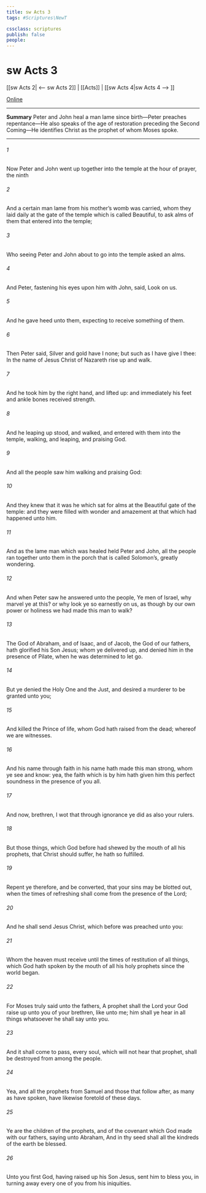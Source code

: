 ```yaml
---
title: sw Acts 3
tags: #Scriptures\NewT

cssclass: scriptures
publish: false
people:
---
```


# sw Acts 3
[[sw Acts 2| <-- sw Acts 2]] | [[Acts]] | [[sw Acts 4|sw Acts 4 --> ]]

[Online](https://churchofjesuschrist.org/study/scriptures/nt/acts/3?lang=eng)

---
__Summary__
Peter and John heal a man lame since birth—Peter preaches repentance—He also speaks of the age of restoration preceding the Second Coming—He identifies Christ as the prophet of whom Moses spoke.

---
###### 1 
Now Peter and John went up together into the temple at the hour of prayer,  the ninth 

###### 2 
And a certain man lame from his mother’s womb was carried, whom they laid daily at the gate of the temple which is called Beautiful, to ask alms of them that entered into the temple;

###### 3 
Who seeing Peter and John about to go into the temple asked an alms.

###### 4 
And Peter, fastening his eyes upon him with John, said, Look on us.

###### 5 
And he gave heed unto them, expecting to receive something of them.

###### 6 
Then Peter said, Silver and gold have I none; but such as I have give I thee: In the name of Jesus Christ of Nazareth rise up and walk.

###### 7 
And he took him by the right hand, and lifted  up: and immediately his feet and ankle bones received strength.

###### 8 
And he leaping up stood, and walked, and entered with them into the temple, walking, and leaping, and praising God.

###### 9 
And all the people saw him walking and praising God:

###### 10 
And they knew that it was he which sat for alms at the Beautiful gate of the temple: and they were filled with wonder and amazement at that which had happened unto him.

###### 11 
And as the lame man which was healed held Peter and John, all the people ran together unto them in the porch that is called Solomon’s, greatly wondering.

###### 12 
And when Peter saw  he answered unto the people, Ye men of Israel, why marvel ye at this? or why look ye so earnestly on us, as though by our own power or holiness we had made this man to walk?

###### 13 
The God of Abraham, and of Isaac, and of Jacob, the God of our fathers, hath glorified his Son Jesus; whom ye delivered up, and denied him in the presence of Pilate, when he was determined to let  go.

###### 14 
But ye denied the Holy One and the Just, and desired a murderer to be granted unto you;

###### 15 
And killed the Prince of life, whom God hath raised from the dead; whereof we are witnesses.

###### 16 
And his name through faith in his name hath made this man strong, whom ye see and know: yea, the faith which is by him hath given him this perfect soundness in the presence of you all.

###### 17 
And now, brethren, I wot that through ignorance ye did  as  also your rulers.

###### 18 
But those things, which God before had shewed by the mouth of all his prophets, that Christ should suffer, he hath so fulfilled.

###### 19 
Repent ye therefore, and be converted, that your sins may be blotted out, when the times of refreshing shall come from the presence of the Lord;

###### 20 
And he shall send Jesus Christ, which before was preached unto you:

###### 21 
Whom the heaven must receive until the times of restitution of all things, which God hath spoken by the mouth of all his holy prophets since the world began.

###### 22 
For Moses truly said unto the fathers, A prophet shall the Lord your God raise up unto you of your brethren, like unto me; him shall ye hear in all things whatsoever he shall say unto you.

###### 23 
And it shall come to pass,  every soul, which will not hear that prophet, shall be destroyed from among the people.

###### 24 
Yea, and all the prophets from Samuel and those that follow after, as many as have spoken, have likewise foretold of these days.

###### 25 
Ye are the children of the prophets, and of the covenant which God made with our fathers, saying unto Abraham, And in thy seed shall all the kindreds of the earth be blessed.

###### 26 
Unto you first God, having raised up his Son Jesus, sent him to bless you, in turning away every one of you from his iniquities.

